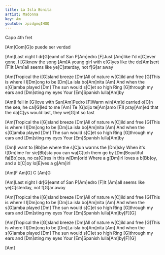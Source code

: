 ```yaml
---
title: La Isla Bonita
artist: Madonna
key: Am
youtube: zpzdgmqIHOQ
---
```


Capo 4th fret

[Am]Com[G]o puede ser verdad

[Am]Last night I dr[G]eamt of San P[Am]edro
[F]Just [Am]like I'd n[C]ever gone, I [G]knew the song
[Am]A young girl with e[G]yes like the de[Am]sert
[F]It [Am]all seems like ye[C]sterday, not f[G]ar away

[Am]Tropical the i[G]sland breeze
[Dm]All of nature w[C]ild and free
[G]This is where I l[Dm]ong to be
[Dm]La isla bo[Am]nita
[Am]  And when the s[G]amba played
[Dm]  The sun would s[C]et so high
Ring [G]through my ears and [Dm]sting my eyes
Your [Em]Spanish lulla[Am]by

[Am]I fell in [G]love with San[Am]Pedro
[F]Warm win[Am]d carried o[C]n the sea, he cal[G]led to me
[Am]        Te [G]dijo te[Am]amo
[F]I pray[Am]ed that the da[C]ys would last, they we[G]nt so fast

[Am]Tropical the i[G]sland breeze
[Dm]All of nature w[C]ild and free
[G]This is where I l[Dm]ong to be
[Dm]La isla bo[Am]nita
[Am]  And when the s[G]amba played
[Dm]  The sun would s[C]et so high
Ring [G]through my ears and [Dm]sting my eyes
Your [Em]Spanish lulla[Am]by

[Dm]I want to [Bb]be where the s[C]un warms the [Dm]sky
When it's t[Dm]ime for sie[Bb]sta you can wa[C]tch them go by
[Dm]Beautiful fa[Bb]ces, no ca[C]res in this w[Dm]orld
Where a g[Dm]irl loves a b[Bb]oy, and a b[C]oy lo[E]ves a g[Am]irl

[Am]F Am[G] C [Am]G

[Am]Last night I dr[G]eamt of San P[Am]edro
[F]It [Am]all seems like ye[C]sterday, not f[G]ar away

[Am]Tropical the i[G]sland breeze
[Dm]All of nature w[C]ild and free
[G]This is where I l[Dm]ong to be
[Dm]La isla bo[Am]nita
[Am]  And when the s[G]amba played
[Dm]  The sun would s[C]et so high
Ring [G]through my ears and [Dm]sting my eyes
Your [Em]Spanish lulla[Am]by[F][G]

[Am]Tropical the i[G]sland breeze
[Dm]All of nature w[C]ild and free
[G]This is where I l[Dm]ong to be
[Dm]La isla bo[Am]nita
[Am]  And when the s[G]amba played
[Dm]  The sun would s[C]et so high
Ring [G]through my ears and [Dm]sting my eyes
Your [Em]Spanish lulla[Am]by[F][G]

[Am]
